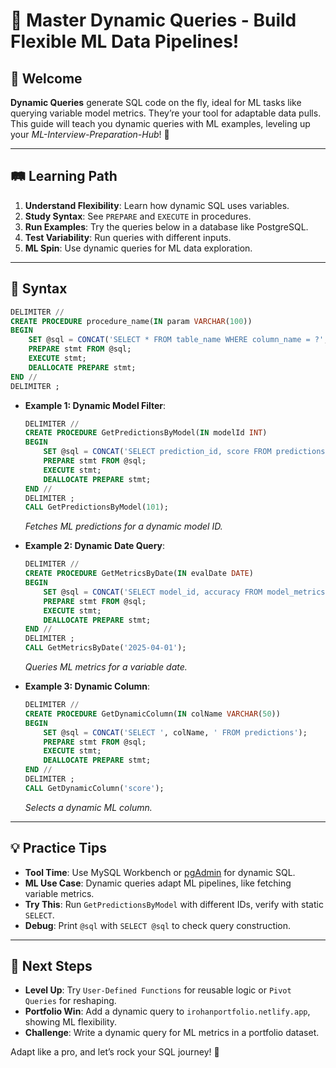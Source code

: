 # 🎉 Master Dynamic Queries - Build Flexible ML Data Pipelines!

## 🌟 Welcome

**Dynamic Queries** generate SQL code on the fly, ideal for ML tasks like querying variable model metrics. They’re your tool for adaptable data pulls. This guide will teach you dynamic queries with ML examples, leveling up your *ML-Interview-Preparation-Hub*! 🚀

---

## 🛤️ Learning Path

1. **Understand Flexibility**: Learn how dynamic SQL uses variables.
2. **Study Syntax**: See `PREPARE` and `EXECUTE` in procedures.
3. **Run Examples**: Try the queries below in a database like PostgreSQL.
4. **Test Variability**: Run queries with different inputs.
5. **ML Spin**: Use dynamic queries for ML data exploration.

---

## 📜 Syntax

```sql
DELIMITER //
CREATE PROCEDURE procedure_name(IN param VARCHAR(100))
BEGIN
    SET @sql = CONCAT('SELECT * FROM table_name WHERE column_name = ?', param);
    PREPARE stmt FROM @sql;
    EXECUTE stmt;
    DEALLOCATE PREPARE stmt;
END //
DELIMITER ;
```

- **Example 1: Dynamic Model Filter**:
  ```sql
  DELIMITER //
  CREATE PROCEDURE GetPredictionsByModel(IN modelId INT)
  BEGIN
      SET @sql = CONCAT('SELECT prediction_id, score FROM predictions WHERE model_id = ', modelId);
      PREPARE stmt FROM @sql;
      EXECUTE stmt;
      DEALLOCATE PREPARE stmt;
  END //
  DELIMITER ;
  CALL GetPredictionsByModel(101);
  ```
  *Fetches ML predictions for a dynamic model ID.*

- **Example 2: Dynamic Date Query**:
  ```sql
  DELIMITER //
  CREATE PROCEDURE GetMetricsByDate(IN evalDate DATE)
  BEGIN
      SET @sql = CONCAT('SELECT model_id, accuracy FROM model_metrics WHERE eval_date = ''', evalDate, '''');
      PREPARE stmt FROM @sql;
      EXECUTE stmt;
      DEALLOCATE PREPARE stmt;
  END //
  DELIMITER ;
  CALL GetMetricsByDate('2025-04-01');
  ```
  *Queries ML metrics for a variable date.*

- **Example 3: Dynamic Column**:
  ```sql
  DELIMITER //
  CREATE PROCEDURE GetDynamicColumn(IN colName VARCHAR(50))
  BEGIN
      SET @sql = CONCAT('SELECT ', colName, ' FROM predictions');
      PREPARE stmt FROM @sql;
      EXECUTE stmt;
      DEALLOCATE PREPARE stmt;
  END //
  DELIMITER ;
  CALL GetDynamicColumn('score');
  ```
  *Selects a dynamic ML column.*

---

## 💡 Practice Tips

- **Tool Time**: Use MySQL Workbench or [pgAdmin](https://www.pgadmin.org) for dynamic SQL.
- **ML Use Case**: Dynamic queries adapt ML pipelines, like fetching variable metrics.
- **Try This**: Run `GetPredictionsByModel` with different IDs, verify with static `SELECT`.
- **Debug**: Print `@sql` with `SELECT @sql` to check query construction.

---

## 🚀 Next Steps

- **Level Up**: Try `User-Defined Functions` for reusable logic or `Pivot Queries` for reshaping.
- **Portfolio Win**: Add a dynamic query to `irohanportfolio.netlify.app`, showing ML flexibility.
- **Challenge**: Write a dynamic query for ML metrics in a portfolio dataset.

Adapt like a pro, and let’s rock your SQL journey! 🌟